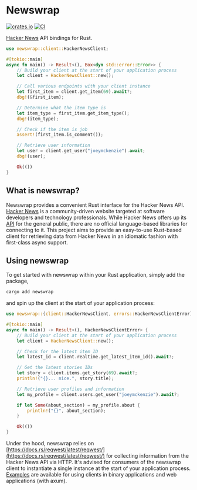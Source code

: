 # Newswrap

[![crates.io](https://github.com/JoeyMckenzie/newswrap/actions/workflows/publish-crate.yml/badge.svg?event=create)](https://github.com/JoeyMckenzie/newswrap/actions/workflows/publish-crate.yml) [![CI](https://github.com/JoeyMckenzie/newswrap/actions/workflows/build-ci.yml/badge.svg)](https://github.com/JoeyMckenzie/newswrap/actions/workflows/build-ci.yml)

[Hacker News](https://news.ycombinator.com/) API bindings for Rust.

```rust
use newswrap::client::HackerNewsClient;

#[tokio::main]
async fn main() -> Result<(), Box<dyn std::error::Error>> {
    // Build your client at the start of your application process
    let client = HackerNewsClient::new();

    // Call various endpoints with your client instance
    let first_item = client.get_item(69).await?;
    dbg!(&first_item);

    // Determine what the item type is
    let item_type = first_item.get_item_type();
    dbg!(item_type);

    // Check if the item is job
    assert!(first_item.is_comment());

    // Retrieve user information
    let user = client.get_user("joeymckenzie").await;
    dbg!(user);

    Ok(())
}
```

## What is newswrap?

Newswrap provides a convenient Rust interface for the Hacker News API. [Hacker News](https://news.ycombinator.com/) is a
community-driven website targeted at software developers and technology professionals. While Hacker News offers up its
[API](https://github.com/HackerNews/API) for the general public, there are no official language-based libraries for connecting
to it. This project aims to provide an easy-to-use Rust-based client for retrieving data from Hacker News in an idiomatic fashion
with first-class async support.

## Using newswrap

To get started with newswrap within your Rust application, simply add the package,

```bash
cargo add newswrap
```

and spin up the client at the start of your application process:

```rust
use newswrap::{client::HackerNewsClient, errors::HackerNewsClientError};

#[tokio::main]
async fn main() -> Result<(), HackerNewsClientError> {
    // Build your client at the start of your application process
    let client = HackerNewsClient::new();

    // Check for the latest item ID
    let latest_id = client.realtime.get_latest_item_id().await?;

    // Get the latest stories IDs
    let story = client.items.get_story(69).await?;
    println!("{}... nice.", story.title);

    // Retrieve user profiles and information
    let my_profile = client.users.get_user("joeymckenzie").await?;

    if let Some(about_section) = my_profile.about {
        println!("{}", about_section);
    }

    Ok(())
}

```

Under the hood, newswrap relies on [https://docs.rs/reqwest/latest/reqwest/](https://docs.rs/reqwest/latest/reqwest/) for collecting information from the Hacker News API via HTTP. It's advised for consumers of the newswrap client to instantiate a single instance at the start of your application process. [Examples](https://github.com/JoeyMckenzie/newswrap/tree/main/examples) are available for using clients in binary applications and web applications (with axum).
